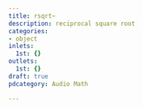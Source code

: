 ```yaml
---
title: rsqrt~
description: reciprocal square root
categories:
- object
inlets:
  1st: {}
outlets:
  1st: {}
draft: true
pdcategory: Audio Math

---
```

